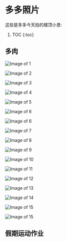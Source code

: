 # 多多照片

这些是多多今天拍的楼顶小景:

1. TOC
{:toc}

## 多肉
![Image of 1](_posts/DSC08755.jpg) 

![Image of 2](_posts/DSC08760.jpg)

![Image of 3](_posts/DSC08761.jpg)

![Image of 4](_posts/DSC08762.jpg)

![Image of 5](_posts/DSC08765.jpg)

![Image of 6](_posts/DSC08767.jpg)

![Image of 6](_posts/DSC08767.jpg)

![Image of 7](_posts/DSC08768.jpg)

![Image of 8](_posts/DSC08776.jpg)

![Image of 9](_posts/DSC08770.jpg)

![Image of 10](_posts/DSC08789.jpg)

![Image of 11](_posts/DSC08790.jpg)

![Image of 12](_posts/DSC08771.jpg)

![Image of 13](_posts/DSC08791.jpg)

![Image of 14](_posts/DSC08773.jpg)

![Image of 15](_posts/DSC08800.jpg)

![Image of 15](_posts/DSC08808.jpg)

## 假期运动作业
